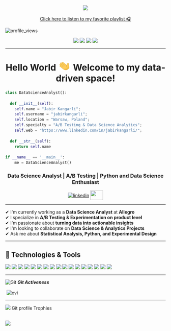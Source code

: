 <!-- <p align="center">
  <img src="https://i.imgur.com/OOpRj.gif" height="180"/>
</p>
<br> -->
<div align="center">
  <a href="https://open.spotify.com/playlist/34Lyk4RsVosjgqnXbbbsrr?si=dbd0507e415545b4" target="blank">
    <img src="https://media2.giphy.com/media/tqfS3mgQU28ko/giphy.gif?cid=ecf05e47sighzme6yvb3rrxhs220h5yale8hxwi3xvxz44dr&rid=giphy.gif&ct=g" />
  </a>
</div>
<p align="center"> 
  <a href="https://open.spotify.com/playlist/34Lyk4RsVosjgqnXbbbsrr?si=dbd0507e415545b4" target="blank">
    Click here to listen to my favorite playlist 🎧<br>
  </a>    
</p>
<p align="left"> 
<img src="https://komarev.com/ghpvc/?username=jabirkangarli&color=blueviolet" alt="profile_views" />
 </p>
 <p align="center">
  <img src="https://img.shields.io/badge/Focus-Data%20Science-5865F2" />
  <img src="https://img.shields.io/badge/Focus-A/B%20Testing-5865F2" />
  <img src="https://img.shields.io/badge/Focus-Analytics-5865F2" />
  <img src="https://img.shields.io/badge/Languages-English%2C%20Azerbaijani%2C%20Turkish%2C%20Polish-5865F2" />
</p>
<hr>
<h1 align="center">Hello World <img src="https://raw.githubusercontent.com/ABSphreak/ABSphreak/master/gifs/Hi.gif" height="30" width="40"> Welcome to my data-driven space!</h1>

```python
class DataScienceAnalyst():
    
  def __init__(self):
    self.name = "Jabir Kangarli";
    self.username = "jabirkangarli";
    self.location = "Warsaw, Poland";
    self.specialty = "A/B Testing & Data Science Analytics";
    self.web = "https://www.linkedin.com/in/jabirkangarli/";
  
  def __str__(self):
    return self.name

if __name__ == '__main__':
    me = DataScienceAnalyst()
```

<h3 align="center">Data Science Analyst | A/B Testing | Python and Data Science Enthusiast</h3>
<p align="center">
<a href="https://www.linkedin.com/in/jabirkangarli/" target="blank"><img align="center" src="https://upload.wikimedia.org/wikipedia/commons/thumb/c/ca/LinkedIn_logo_initials.png/640px-LinkedIn_logo_initials.png" alt="linkedin" height="30" width="40" /></a>  
<a href = "mailto:jabirkangarli@gmail.com"><img align="center" src="https://www.freepnglogos.com/uploads/logo-gmail-png/logo-gmail-png-gmail-icon-download-png-and-vector-1.png" height="30" width="40" /></a>
</p>
<hr>

✔ I'm currently working as a **Data Science Analyst** at **Allegro**<br>
✔ I specialize in **A/B Testing & Experimentation on product level**<br>
✔ I'm passionate about **turning data into actionable insights**<br>
✔ I'm looking to collaborate on **Data Science & Analytics Projects**<br>
✔ Ask me about **Statistical Analysis, Python, and Experimental Design**<br>

<hr>

## 🔧 Technologies & Tools
![](https://img.shields.io/badge/Code-Python-informational?style=flat&logo=python&logoColor=white&color=5865F2)
![](https://img.shields.io/badge/Code-SQL-informational?style=flat&logo=postgresql&logoColor=white&color=5865F2)
![](https://img.shields.io/badge/Tool-Jupyter-informational?style=flat&logo=jupyter&logoColor=white&color=5865F2)
![](https://img.shields.io/badge/Tool-Pandas-informational?style=flat&logo=pandas&logoColor=white&color=5865F2)
![](https://img.shields.io/badge/Tool-NumPy-informational?style=flat&logo=numpy&logoColor=white&color=5865F2)
![](https://img.shields.io/badge/Tool-SciPy-informational?style=flat&logo=scipy&logoColor=white&color=5865F2)
![](https://img.shields.io/badge/Tool-Scikit_Learn-informational?style=flat&logo=scikit-learn&logoColor=white&color=5865F2)
![](https://img.shields.io/badge/Tool-Statsmodels-informational?style=flat&logo=python&logoColor=white&color=5865F2)
![](https://img.shields.io/badge/Tool-Matplotlib-informational?style=flat&logo=python&logoColor=white&color=5865F2)
![](https://img.shields.io/badge/Tool-Seaborn-informational?style=flat&logo=python&logoColor=white&color=5865F2)
![](https://img.shields.io/badge/Tool-Plotly-informational?style=flat&logo=plotly&logoColor=white&color=5865F2)
![](https://img.shields.io/badge/Tool-Looker_Studio-informational?style=flat&logo=google&logoColor=white&color=5865F2)
![](https://img.shields.io/badge/Database-BigQuery-informational?style=flat&logo=google-cloud&logoColor=white&color=5865F2)
![](https://img.shields.io/badge/Database-PostgreSQL-informational?style=flat&logo=postgresql&logoColor=white&color=5865F2)
![](https://img.shields.io/badge/Cloud-GCP-informational?style=flat&logo=google-cloud&logoColor=white&color=5865F2)
![](https://img.shields.io/badge/Tool-Git-informational?style=flat&logo=git&logoColor=white&color=5865F2)
![](https://img.shields.io/badge/Editor-VSCode-informational?style=flat&logo=visual-studio-code&logoColor=white&color=5865F2)

<hr>
<img src="https://media.giphy.com/media/W5eoZHPpUx9sapR0eu/giphy.gif" width="30" alt="Git"/>&nbsp;<i><b>Git Activeness</b></i></p>

<p>&nbsp;<img align="center" src="https://github-readme-stats.vercel.app/api?username=jabirkangarli&show_icons=true&locale=en&theme=chartreuse-dark&count_private=true" alt="ovi" width="410" /></p>


<hr>
<p align="left"><img src="https://media.giphy.com/media/QaMcXSekUWx7aogAUr/giphy.gif" width="30" />&nbsp;Git profile Trophies</p><br>
<img src="https://github-profile-trophy.vercel.app/?username=jabirkangarli&theme=tokyonight&no-bg=true" />
